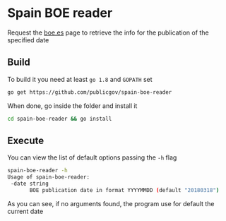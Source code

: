 # Spain BOE reader

 Request the [boe.es](http://boe.es/) page to retrieve the info for the publication of the specified date

 ## Build
 To build it you need at least `go 1.8` and `GOPATH` set
 ```sh
 go get https://github.com/publicgov/spain-boe-reader
 ```
 When done, go inside the folder and install it
 ```sh
 cd spain-boe-reader && go install
 ```

 ## Execute
 You can view the list of default options passing the `-h` flag
 ```sh
spain-boe-reader -h
Usage of spain-boe-reader:
  -date string
        BOE publication date in format YYYYMMDD (default "20180318")
```
As you can see, if no arguments found, the program use for default the current date